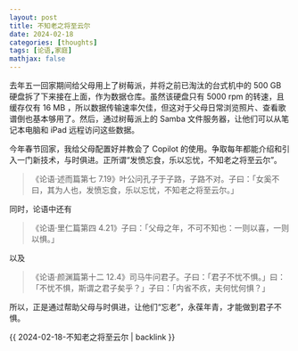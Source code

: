 ```yaml
---
layout: post
title: 不知老之将至云尔
date: 2024-02-18
categories: [thoughts]
tags: [论语,家庭]
mathjax: false
---
```


去年五一回家期间给父母用上了树莓派，并将之前已淘汰的台式机中的 500 GB 硬盘拆了下来接在上面，作为数据仓库。虽然该硬盘只有 5000 rpm 的转速，且缓存仅有 16 MB ，所以数据传输速率欠佳，但这对于父母日常浏览照片、查看歌谱倒也基本够用了。然后，通过树莓派上的 Samba 文件服务器，让他们可以从笔记本电脑和 iPad 远程访问这些数据。

今年春节回家，我给父母配置好并教会了 Copilot 的使用。争取每年都能介绍和引入一门新技术，与时俱进。正所谓“发愤忘食，乐以忘忧，不知老之将至云尔”。

> 《论语·述而篇第七 7.19》叶公问孔子于子路，子路不对。子曰：「女奚不曰，其为人也，发愤忘食，乐以忘忧，不知老之将至云尔。」

同时，论语中还有

> 《论语·里仁篇第四 4.21》子曰：「父母之年，不可不知也：一则以喜，一则以惧。」

以及

> 《论语·颜渊篇第十二 12.4》司马牛问君子。子曰：「君子不忧不惧。」曰：「不忧不惧，斯谓之君子矣乎？」子曰：「内省不疚，夫何忧何惧？」

所以，正是通过帮助父母与时俱进，让他们“忘老”，永葆年青，才能做到君子不惧。

{{ 2024-02-18-不知老之将至云尔 | backlink }}
